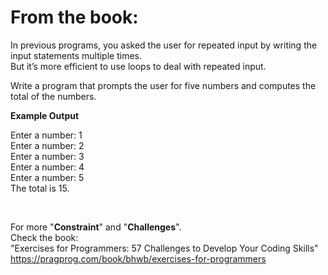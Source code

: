 
# From the book:  
  
In previous programs, you asked the user for repeated input by writing the input statements multiple times.  
But it’s more efficient to use loops to deal with repeated input. 

Write a program that prompts the user for five numbers and computes the total of the numbers.

**Example Output**  
Enter a number: 1  
Enter a number: 2  Enter a number: 3  Enter a number: 4  Enter a number: 5  The total is 15.      
  
<br />  
    
For more "**Constraint**" and "**Challenges**".  
Check the book:  
"Exercises for Programmers: 57 Challenges to Develop Your Coding Skills"  
https://pragprog.com/book/bhwb/exercises-for-programmers
